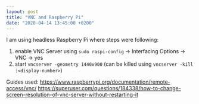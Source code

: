 ```yaml
---
layout: post
title: "VNC and Raspberry Pi"
date: "2020-04-14 13:45:00 +0200"
---
```


I am using headless Raspberry Pi where steps were following:
1.  enable VNC Server using `sudo raspi-config` -> Interfacing Options -> VNC -> yes
2. start `vncserver -geometry 1440x900` (can be killed using `vncserver -kill :<display-number>`)

Guides used:
<https://www.raspberrypi.org/documentation/remote-access/vnc/>
<https://superuser.com/questions/184338/how-to-change-screen-resolution-of-vnc-server-without-restarting-it>
